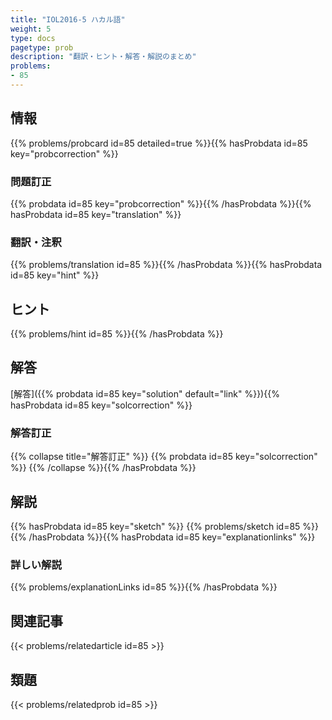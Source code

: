 ```yaml
---
title: "IOL2016-5 ハカル語"
weight: 5
type: docs
pagetype: prob
description: "翻訳・ヒント・解答・解説のまとめ"
problems: 
- 85
---
```


## 情報

{{% problems/probcard id=85 detailed=true %}}{{% hasProbdata id=85 key="probcorrection" %}}

### 問題訂正

{{% probdata id=85 key="probcorrection" %}}{{% /hasProbdata %}}{{% hasProbdata id=85 key="translation" %}}

### 翻訳・注釈

{{% problems/translation id=85 %}}{{% /hasProbdata %}}{{% hasProbdata id=85 key="hint" %}}

## ヒント

{{% problems/hint id=85 %}}{{% /hasProbdata %}}

## 解答

[解答]({{% probdata id=85 key="solution" default="link" %}}){{% hasProbdata id=85 key="solcorrection" %}}

### 解答訂正

{{% collapse title="解答訂正" %}}
{{% probdata id=85 key="solcorrection" %}}
{{% /collapse %}}{{% /hasProbdata %}}

## 解説

{{% hasProbdata id=85 key="sketch" %}}
{{% problems/sketch id=85 %}}
{{% /hasProbdata %}}{{% hasProbdata id=85 key="explanationlinks" %}}

### 詳しい解説

{{% problems/explanationLinks id=85 %}}{{% /hasProbdata %}}

## 関連記事

{{< problems/relatedarticle id=85 >}}

## 類題

{{< problems/relatedprob id=85 >}}
